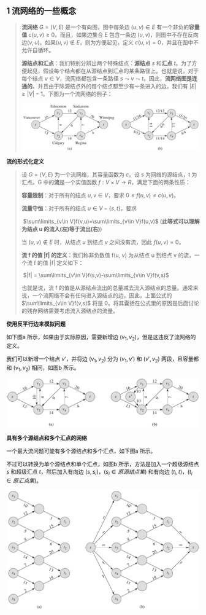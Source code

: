 ## 1 流网络的一些概念

> **流网络** $G=(V, E)$ 是一个有向图，图中每条边 $(u, v) \in E$ 有一个非负的**容量值** $c(u, v) \geqslant 0$。而且，如果边集合 E 包含一条边 $(u, v)$，则图中不存在反向边$(v, u)$。如果$(u, v) \notin E$，则为方便起见，定义 $c(u, v) = 0$，并且在图中不允许自循环。
>
> **源结点和汇点**：我们特别分辨出两个特殊结点：**源结点** $s$ 和**汇点** $t$。为了方便起见，假设每个结点都在从源结点到汇点的某条路径上。也就是说，对于每个结点 $v \in V$，流网络都包含一条路径 $s \leadsto v \leadsto t$。因此，**流网络图是连通的**。并且由于除源结点外的每个结点都至少有一条进入的边，我们有 $|E|\geqslant |V|-1$。下图为一个流网络的例子：
>
> ![ASampleOfFlow](../static/image/ASampleOfFlow.png)

**流的形式化定义**

> 设 $G = (V, E)$ 为一个流网络，其容量函数为 $c$。设 $s$ 为网络的源结点，t 为汇点。G 中的**流**是一个实值函数 $f: V\times V \rightarrow R$，满足下面的两条性质：
>
> **容量限制**：对于所有的结点 $u, v \in V$，要求 $0 \leqslant f(u, v) \leqslant c(u, v)$。
>
> **流量守恒**：对于所有的结点 $u\in V-\{s, t\}$，要求
>
> ​							$\sum\limits_{v\in V}f(v,u)=\sum\limits_{v\in V}f(u,v)$ (**此等式可以理解为结点 u 的流入(左)等于流出(右)**)
>
> 当 $(u, v) \notin E$ 时，从结点 $u$ 到结点 $v$ 之间没有流，因此 $f(u, v) = 0$。
>
> **流 f 的值 |f| 的定义**：我们称非负数值 f(u, v) 为从结点 u 到结点 v 的流，一个流 f 的值 |f| 定义如下：
>
> ​							$|f| = \sum\limits_{v\in V}f(s,v)-\sum\limits_{v\in V}f(v,s)$
>
> 也就是说，流 f 的值是从源结点流出的总量减去流入源结点的总量。通常来说，一个流网络不会有任何进入源结点的边，因此，上面公式的 $\sum\limits_{v\in V}f(v,s)$ 将是 0。将其囊括在公式里的原因是后面讨论的残存网络需要考虑流入源结点的流量。

**使用反平行边来模拟问题**

如下图a 所示，如果由于实际原因，需要新增边 $(v_1, v_2)$，但是这违反了流网络的定义。

我们可以新增一个结点 $v‘$，并将边 $(v_1, v_2)$ 分为 $(v_1, v')$ 和 $(v', v_2)$ 两段，且容量都和 $(v_1, v_2)$ 相同，如图b 所示。

![AntiparallelEdges](../static/image/AntiparallelEdges.png)

**具有多个源结点和多个汇点的网络**

一个最大流问题可能有多个源结点和多个汇点，如下图a 所示。

不过可以转换为单个源结点和单个汇点，如图b 所示，方法是加入一个超级源结点 $s$ 和超级汇点 $t$，然后加入有向边 $(s, s_i)，(s_i \in 原源结点集)$ 和有向边 $(t_i, t)，(t_i \in 原汇点集)$。

![MultipleSourcesAndSinks](../static/image/MultipleSourcesAndSinks.png)